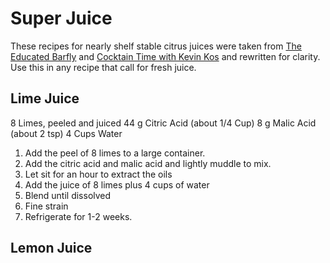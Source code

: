 # Super Juice
These recipes for nearly shelf stable citrus juices were taken from [The Educated Barfly](https://theeducatedbarfly.com/super-juice/) and [Cocktain Time with Kevin Kos](https://theeducatedbarfly.com/super-juice/) and rewritten for clarity.  Use this in any recipe that call for fresh juice.

## Lime Juice
  8 Limes, peeled and juiced
  44 g Citric Acid (about 1/4 Cup)
  8 g Malic Acid (about 2 tsp)
  4 Cups Water

  1. Add the peel of 8 limes to a large container.
  1. Add the citric acid and malic acid and lightly muddle to mix.
  1. Let sit for an hour to extract the oils
  1. Add the juice of 8 limes plus 4 cups of water
  1. Blend until dissolved
  1. Fine strain
  1. Refrigerate for 1-2 weeks. 

  ## Lemon Juice
